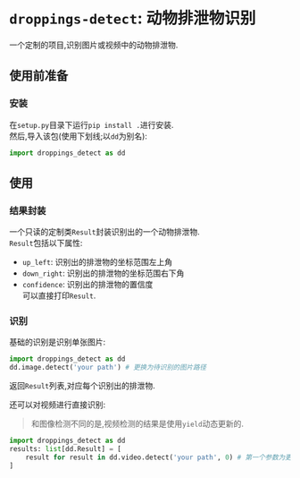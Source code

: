 # `droppings-detect`: 动物排泄物识别  

一个定制的项目,识别图片或视频中的动物排泄物.  

## 使用前准备  

### 安装  

在`setup.py`目录下运行`pip install .`进行安装.  
然后,导入该包(使用下划线;以`dd`为别名):  

```python
import droppings_detect as dd
```

## 使用  

### 结果封装  

一个只读的定制类`Result`封装识别出的一个动物排泄物.    
`Result`包括以下属性:  
- `up_left`: 识别出的排泄物的坐标范围左上角  
- `down_right`: 识别出的排泄物的坐标范围右下角  
- `confidence`: 识别出的排泄物的置信度  
可以直接打印`Result`.  

### 识别  

基础的识别是识别单张图片:  

```python
import droppings_detect as dd
dd.image.detect('your path') # 更换为待识别的图片路径
```

返回`Result`列表,对应每个识别出的排泄物.  

还可以对视频进行直接识别:  

> 和图像检测不同的是,视频检测的结果是使用`yield`动态更新的.  

```python
import droppings_detect as dd
results: list[dd.Result] = [
    result for result in dd.video.detect('your path', 0) # 第一个参数为更换为待识别的图片路径. 第二个参数表示检测的间隔帧数,比如,0就表示每一帧都检测.该参数是可选的,默认为60.  
]
```
